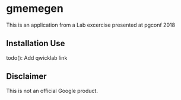 # gmemegen

This is an application from a Lab excercise presented at pgconf 2018

## Installation Use

todo(): Add qwicklab link

## Disclaimer

This is not an official Google product.
